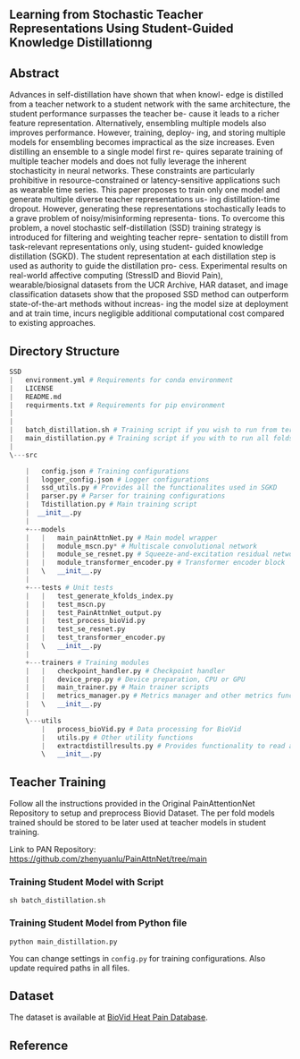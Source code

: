 ## Learning from Stochastic Teacher Representations Using Student-Guided Knowledge Distillationng 



## Abstract


<!-- <div style="text-align:center">
  <img src=/>
</div> -->

Advances in self-distillation have shown that when knowl-
edge is distilled from a teacher network to a student network with the
same architecture, the student performance surpasses the teacher be-
cause it leads to a richer feature representation. Alternatively, ensembling
multiple models also improves performance. However, training, deploy-
ing, and storing multiple models for ensembling becomes impractical as
the size increases. Even distilling an ensemble to a single model first re-
quires separate training of multiple teacher models and does not fully
leverage the inherent stochasticity in neural networks. These constraints
are particularly prohibitive in resource-constrained or latency-sensitive
applications such as wearable time series. This paper proposes to train
only one model and generate multiple diverse teacher representations us-
ing distillation-time dropout. However, generating these representations
stochastically leads to a grave problem of noisy/misinforming representa-
tions. To overcome this problem, a novel stochastic self-distillation (SSD)
training strategy is introduced for filtering and weighting teacher repre-
sentation to distill from task-relevant representations only, using student-
guided knowledge distillation (SGKD). The student representation at
each distillation step is used as authority to guide the distillation pro-
cess. Experimental results on real-world affective computing (StressID
and Biovid Pain), wearable/biosignal datasets from the UCR Archive,
HAR dataset, and image classification datasets show that the proposed
SSD method can outperform state-of-the-art methods without increas-
ing the model size at deployment and at train time, incurs negligible
additional computational cost compared to existing approaches.


## Directory Structure
```python
SSD
|   environment.yml # Requirements for conda environment
|   LICENSE
|   README.md
|   requirments.txt # Requirements for pip environment
|   
|
|   batch_distillation.sh # Training script if you wish to run from terminal
|   main_distillation.py # Training script if you with to run all folds from .py file       
|       
\---src

    |   config.json # Training configurations
    |   logger_config.json # Logger configurations
    |   ssd_utils.py # Provides all the functionalites used in SGKD
    |   parser.py # Parser for training configurations
    |   Tdistillation.py # Main training script
    |  __init__.py
    |   
    +---models
    |   |   main_painAttnNet.py # Main model wrapper
    |   |   module_mscn.py* # Multiscale convolutional network
    |   |   module_se_resnet.py # Squeeze-and-excitation residual network
    |   |   module_transformer_encoder.py # Transformer encoder block
    |   \   __init__.py
    |           
    +---tests # Unit tests
    |   |   test_generate_kfolds_index.py
    |   |   test_mscn.py
    |   |   test_PainAttnNet_output.py
    |   |   test_process_bioVid.py
    |   |   test_se_resnet.py
    |   |   test_transformer_encoder.py
    |   \   __init__.py
    |           
    +---trainers # Training modules
    |   |   checkpoint_handler.py # Checkpoint handler
    |   |   device_prep.py # Device preparation, CPU or GPU
    |   |   main_trainer.py # Main trainer scripts
    |   |   metrics_manager.py # Metrics manager and other metrics functions
    |   \   __init__.py
    |           
    \---utils
        |   process_bioVid.py # Data processing for BioVid
        |   utils.py # Other utility functions
        |   extractdistillresults.py # Provides functionality to read all the log files to calcluate average and per fold plots
        \   __init__.py

```  



## Teacher Training

Follow all the instructions provided in the Original PainAttentionNet Repository to setup and preprocess Biovid Dataset. 
The per fold models trained should be stored to be later used at teacher models in student training.

Link to PAN Repository: https://github.com/zhenyuanlu/PainAttnNet/tree/main


### Training Student Model with Script
```
sh batch_distillation.sh
```
### Training Student Model from Python file
```
python main_distillation.py 
```

You can change settings in `config.py` for training configurations. Also update required paths in all files.


## Dataset
The dataset is available at [BioVid Heat Pain Database](https://www.nit.ovgu.de/BioVid.html).

## Reference

